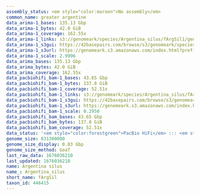 ```yaml
---
assembly_status: <em style="color:maroon">No assembly</em>
common_name: greater argentine
data_arima-1_bases: 135.13 Gbp
data_arima-1_bytes: 42.0 GiB
data_arima-1_coverage: 162.55x
data_arima-1_links: s3://genomeark/species/Argentina_silus/fArgSil1/genomic_data/arima/<br>
data_arima-1_s3gui: https://42basepairs.com/browse/s3/genomeark/species/Argentina_silus/fArgSil1/genomic_data/arima/
data_arima-1_s3url: https://genomeark.s3.amazonaws.com/index.html?prefix=species/Argentina_silus/fArgSil1/genomic_data/arima/
data_arima-1_scale: 2.9996
data_arima_bases: 135.13 Gbp
data_arima_bytes: 42.0 GiB
data_arima_coverage: 162.55x
data_pacbiohifi_bam-1_bases: 43.65 Gbp
data_pacbiohifi_bam-1_bytes: 137.8 GiB
data_pacbiohifi_bam-1_coverage: 52.51x
data_pacbiohifi_bam-1_links: s3://genomeark/species/Argentina_silus/fArgSil1/genomic_data/pacbio_hifi/<br>
data_pacbiohifi_bam-1_s3gui: https://42basepairs.com/browse/s3/genomeark/species/Argentina_silus/fArgSil1/genomic_data/pacbio_hifi/
data_pacbiohifi_bam-1_s3url: https://genomeark.s3.amazonaws.com/index.html?prefix=species/Argentina_silus/fArgSil1/genomic_data/pacbio_hifi/
data_pacbiohifi_bam-1_scale: 0.2950
data_pacbiohifi_bam_bases: 43.65 Gbp
data_pacbiohifi_bam_bytes: 137.8 GiB
data_pacbiohifi_bam_coverage: 52.51x
data_status: '<em style="color:forestgreen">PacBio HiFi</em> ::: <em style="color:forestgreen">Arima</em>'
genome_size: 831300000
genome_size_display: 0.83 Gbp
genome_size_method: GoaT
last_raw_data: 1676036210
last_updated: 1676036210
name: Argentina silus
name_: Argentina_silus
short_name: fArgSil
taxon_id: 446415
---
```

